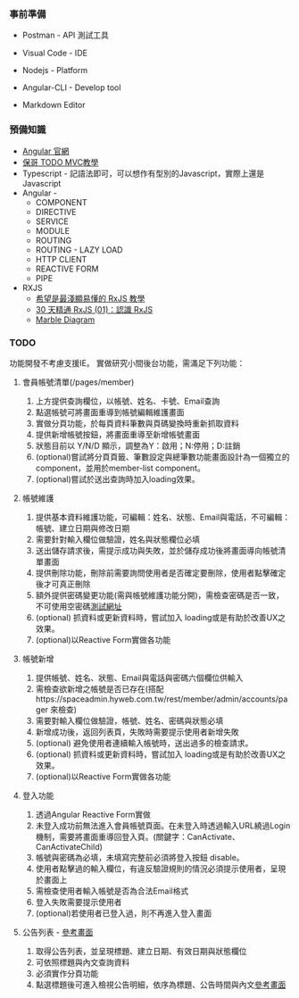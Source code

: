 

### 事前準備

* Postman - API 測試工具

* Visual Code - IDE

* Nodejs - Platform

* Angular-CLI - Develop tool

* Markdown Editor

  

### 預備知識 

* [Angular 官網](https://angular.io/)
* [保哥 TODO MVC教學](https://www.youtube.com/watch?v=aMeF8ksXv7o)
* Typescript - 記語法即可，可以想作有型別的Javascript，實際上還是Javascript
* Angular - 
  * COMPONENT
  * DIRECTIVE
  * SERVICE
  * MODULE
  * ROUTING
  * ROUTING - LAZY LOAD
  * HTTP CLIENT
  * REACTIVE FORM
  * PIPE
* RXJS
  * [希望是最淺顯易懂的 RxJS 教學](https://blog.techbridge.cc/2017/12/08/rxjs/)
  * [30 天精通 RxJS (01)：認識 RxJS ](https://ithelp.ithome.com.tw/articles/10186104)
  * [Marble Diagram](https://rxmarbles.com/)

### TODO

功能開發不考慮支援IE。
實做研究小間後台功能，需滿足下列功能：

1. 會員帳號清單(/pages/member)

   1. 上方提供查詢欄位，以帳號、姓名、卡號、Email查詢
   2. 點選帳號可將畫面重導到帳號編輯維護畫面
   3. 實做分頁功能，於每頁資料筆數與頁碼變換時重新抓取資料
   4. 提供新增帳號按鈕，將畫面重導至新增帳號畫面
   5. 狀態目前以 Y/N/D 顯示，調整為Y：啟用；N:停用；D:註銷
   6. (optional)嘗試將分頁頁籤、筆數設定與總筆數功能畫面設計為一個獨立的component，並用於member-list component。
   7. (optional)嘗試於送出查詢時加入loading效果。

2. 帳號維護

   1. 提供基本資料維護功能，可編輯：姓名、狀態、Email與電話，不可編輯：帳號、建立日期與修改日期
   2. 需要針對輸入欄位做驗證，姓名與狀態欄位必填
   3. 送出儲存請求後，需提示成功與失敗，並於儲存成功後將畫面導向帳號清單畫面
   4. 提供刪除功能，刪除前需要詢問使用者是否確定要刪除，使用者點擊確定後才可真正刪除
   5. 額外提供密碼變更功能(需與帳號維護功能分開)，需檢查密碼是否一致，不可使用空密碼[測試網址](https://space.hyweb.com.tw/#/)
   6. (optional) 抓資料或更新資料時，嘗試加入 loading或是有助於改善UX之效果。
   7. (optional)以Reactive Form實做各功能

3. 帳號新增

   1. 提供帳號、姓名、狀態、Email與電話與密碼六個欄位供輸入
   2. 需檢查欲新增之帳號是否已存在(搭配https://spaceadmin.hyweb.com.tw/rest/member/admin/accounts/pager 來檢查)
   3. 需要對輸入欄位做驗證，帳號、姓名、密碼與狀態必填
   4. 新增成功後，返回列表頁，失敗時需要提示使用者新增失敗
   5. (optional) 避免使用者連續輸入帳號時，送出過多的檢查請求。
   6. (optional) 抓資料或更新資料時，嘗試加入 loading或是有助於改善UX之效果。
   7. (optional)以Reactive Form實做各功能
4. 登入功能

   1. 透過Angular Reactive Form實做
   2. 未登入成功前無法進入會員帳號頁面。在未登入時透過輸入URL繞過Login機制，需要將畫面重導回登入頁。(關鍵字：CanActivate、CanActivateChild)
   3. 帳號與密碼為必填，未填寫完整前必須將登入按鈕 disable。
   4. 使用者點擊過的輸入欄位，有違反驗證規則的情況必須提示使用者，呈現於畫面上
   5. 需檢查使用者輸入帳號是否為合法Email格式
   6. 登入失敗需要提示使用者
   7. (optional)若使用者已登入過，則不再進入登入畫面

5. 公告列表 - [參考畫面](https://spaceadmin.hyweb.com.tw/announcement/#/listAnnouncements)
   1. 取得公告列表，並呈現標題、建立日期、有效日期與狀態欄位
   2. 可依照標題與內文查詢資料
   3. 必須實作分頁功能
   4. 點選標題後可進入檢視公告明細，依序為標題、公告時間與內文[參考畫面](https://space.hyweb.com.tw/#/listAnnouncements/2c9191c351477f860151479fc7570002)
